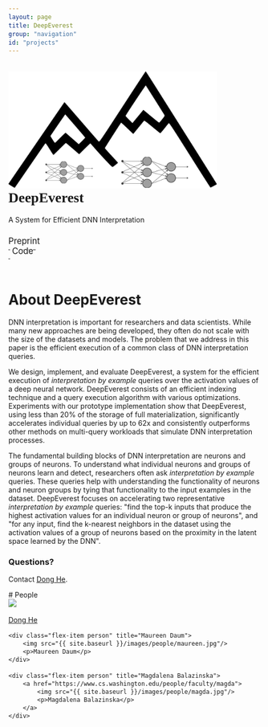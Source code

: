 ```yaml
---
layout: page
title: DeepEverest
group: "navigation"
id: "projects"
---
```


<link href="https://maxcdn.bootstrapcdn.com/bootstrap/3.3.6/css/bootstrap.min.css" rel="stylesheet">

<style type="text/css">
	@font-face {
	    font-family: "AdventPro";
	    src: url("fonts/AdventPro-Bold.woff") format('woff');
	}

	.title {
		font-family: AdventPro;
		margin-top: 0;
	}

	figure.video {
		width: 50%;
		float: left;
		padding: 0.5em;
	}

	figure.video video {
		width: 100%;
	}

	#architecture img {
		width: 100%;
		margin: 2em;
	}

	table.table {
		min-width: 40em;
		overflow-x: auto;
	}
</style>

<div class="jumbotron" style="background-image: none; background-color: inherit; background-size: cover; height: auto; padding: 5px 0 10px 0; margin-top: 2em">
  <img src="../../images/projects/deepeverest.png" alt="Logo" style="width: 26rem" />
  <h1 class="title">DeepEverest</h1>
  <p>A System for Efficient DNN Interpretation</p>
  <p>
  	<a class="btn btn-primary btn label-primary" href="https://arxiv.org/abs/2104.02234" role="button" style="width: 110px;"><span style="position: relative; top:10px; font-size: 120%">Preprint</span><br/><small>&nbsp;</small></a>
  	<a class="btn btn-success btn label-success" href="https://github.com/uwdb/deepeverest" role="button" style="width: 110px"><span style="position: relative; top:10px; font-size: 120%">Code&nbsp;</span><br/><small>&nbsp;</small></a>
  </p>
</div>

# About DeepEverest

<p>
DNN interpretation is important for researchers and data scientists. While many new approaches are being developed, they often do not scale with the size of the datasets and models. The problem that we address in this paper is the efficient execution of a common class of DNN interpretation queries.
</p>

<p>
We design, implement, and evaluate DeepEverest, a system for the efficient execution of <i>interpretation by example</i> queries over the activation values of a deep neural network. DeepEverest consists of an efficient indexing technique and a query execution algorithm with various optimizations. Experiments with our prototype implementation show that DeepEverest, using less than 20% of the storage of full materialization, significantly accelerates individual queries by up to 62x and consistently outperforms other methods on multi-query workloads that simulate DNN interpretation processes.
</p>

<p>
The fundamental building blocks of DNN interpretation are neurons and groups of neurons. To understand what individual neurons and groups of neurons learn and detect, researchers often ask <i>interpretation by example</i> queries. These queries help with understanding the functionality of neurons and neuron groups by tying that functionality to the input examples in the dataset. DeepEverest focuses on accelerating two representative <i>interpretation by example</i> queries: "find the top-k inputs that produce the highest activation values for an individual neuron or group of neurons", and "for any input, find the k-nearest neighbors in the dataset using the activation values of a group of neurons based on the proximity in the latent space learned by the DNN".
</p>

### Questions?

Contact [Dong He](mailto:donghe@cs.washington.edu).


<div id="people"></div>
# People

<div class="flex-container people image-container">
	<div class="flex-item person" title="Dong He">
		<a href="https://dongheuw.github.io">
			<img src="{{ site.baseurl }}/images/people/dong.jpg"/>
			<p>Dong He</p>
		</a>
	</div>

    <div class="flex-item person" title="Maureen Daum">
		<img src="{{ site.baseurl }}/images/people/maureen.jpg"/>
		<p>Maureen Daum</p>
	</div>

	<div class="flex-item person" title="Magdalena Balazinska">
		<a href="https://www.cs.washington.edu/people/faculty/magda">
			<img src="{{ site.baseurl }}/images/people/magda.jpg"/>
			<p>Magdalena Balazinska</p>
		</a>
	</div>
</div>


<!-- # Related Publications

* Dong He, Maureen Daum, Magdalena Balazinska

## Acknowledgments -->

&nbsp;
